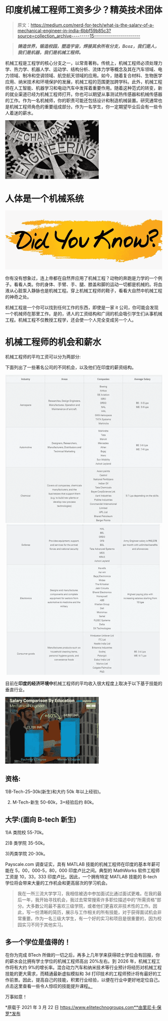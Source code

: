 # 印度机械工程师工资多少？精英技术团体

> 原文：<https://medium.com/nerd-for-tech/what-is-the-salary-of-a-mechanical-engineer-in-india-6bbf59b85c3?source=collection_archive---------15----------------------->

> ***铸造世界，锻造校园，塑造宇宙，焊接其余所有分支，Bcoz，我们是人，我们是机器，我们是机械工程师。***

机械工程是工程学的核心分支之一，以常青著称。传统上，机械工程师必须处理力学、热力学、机器人学、运动学、结构分析、流体力学等概念及其在汽车领域、电力领域、制冷和空调领域、航空航天领域的应用。如今，随着复合材料、生物医学应用、纳米技术和环境保护的发展，机械工程的范围更加跨学科。此外，机械工程师在人工智能、机器学习和电动汽车中发挥着重要作用。随着这种范式的转变，新的就业渠道已经为机械工程师打开。你也可以期望从事测试热传感器和机械传感器的工作。作为一名机械师，你的职责可能还包括设计和制造机械装置。研究通常也是机械工程师角色的重要组成部分。作为一名学生，你一定期望毕业后会有一些令人着迷的薪水。

![](img/43072a32ca67d3eb3d9801bf0d772449.png)

# 人体是一个机械系统

![](img/887178789af0d0600cbf7ad9a7a43eea.png)

你有没有想象过，连上帝都在自然界应用了机械工程？动物的奔跑是力学的一个例子。看看人类。你的身体、手臂、手、腿、膝盖和脚的运动一切都是机械的。将血液从心脏泵入静脉也是机械工程。穿上机械工程师的鞋子，看看大自然中机械工程的神奇之处。

机械工程是一个你可以找到任何工作的东西，即使是一家 it 公司，你可能会发现一个机械师在那里工作。是的，诱人的工资结构和广阔的机会吸引学生们从事机械工程。机械工程不仅教授工程学，还会使一个人完全变成另一个人。

# 机械工程师的机会和薪水

机械工程师的平均工资可以分为两部分:

下面列出了一些著名公司的不同机会，以及他们在印度的薪资结构。

![](img/4ae744a051e937820e9d1c8a1cc27f61.png)![](img/671777371e989099e0930b630ed065a0.png)

目前在**印度的经济环境中**机械工程师的平均收入很大程度上取决于以下基于技能的垂直行业。

![](img/8ba5897c4f1c654cd16e2052874272e8.png)

## 资格:

1)B-Tech-25–30k(新生)和大约 50k 年以上经验)。

2) M-Tech-新生 50-60k，3+经验后约 80k。

## 大学:(面向 B-tech 新生)

1)A 类院校 55-70k。

2)B 类学院 35-50k。

3)丙类学院 20-30k。

Payscale.com 调查证实，具有 MATLAB 技能的机械工程师在印度的基本年薪可能在 5，00，000-5，80，000 印度卢比之间。典型的 MathWorks 软件工程师工资是 10，33，333 印度卢比。因此，一个拥有特定 MATLAB 技能的 B-tech 学位将会带来大量的工作机会和更高层次的学习机会。

> 我在一所三流大学学习，我相信被选中参加面试比通过面试更难。在我的最后一年，我开始寻找机会，我过去常常搜索许多职位描述中的“所需资格”部分。大多数公司最不喜欢三级学院，或者他们更喜欢非技术性的工作。因此，写一份清晰的简历，展示与工作相关的所有技能，对于获得面试机会非常重要。作为一名三级大学生，有一个好的实习和项目是很重要的，因为校园实习不同于其他实习。

## 多一个学位是值得的！

在你为完成 BTech 所做的一切之后，再多上几年学来获得硕士学位会有回报，你的薪水会比拥有学士学位的机械工程师高出 20%左右。到 2026 年，机械工程工作将有大约 9%的增长率。混合动力汽车和纳米技术等行业预计将经历对机械工程技能的更大需求，而精通最新虚拟模拟和 3d 打印技术的工程师预计将有最好的工作前景。因此，提高自己的技能，积累行业经验，以便在行业中更好地定位自己。点击这里查看一些令人惊叹的技能提升课程[。](https://www.elitetechnogroups.com/)

万事如意！

*原载于 2021 年 3 月 22 日 https://www.elitetechnogroups.com**由里尼卡·保罗*发布